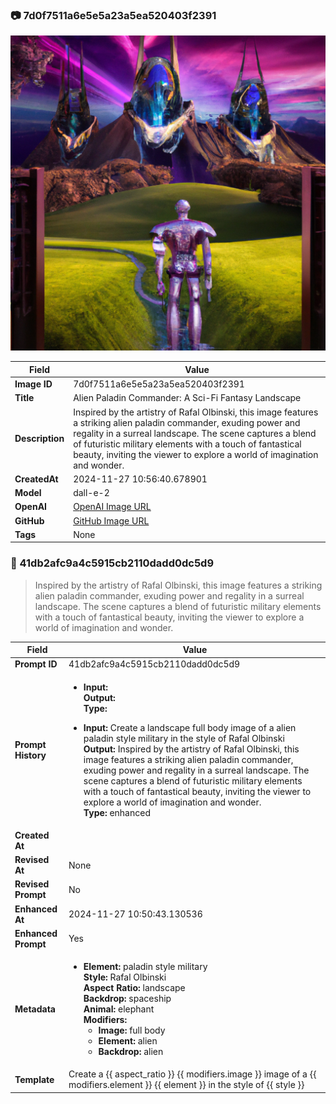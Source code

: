 

### 📷 7d0f7511a6e5e5a23a5ea520403f2391 


![data.id](./7d0f7511a6e5e5a23a5ea520403f2391.jpg)


| Field          | Value                                                                                                                     |
|----------------|---------------------------------------------------------------------------------------------------------------------------|
| **Image ID**             | 7d0f7511a6e5e5a23a5ea520403f2391                                                                                                             |
| **Title**           | Alien Paladin Commander: A Sci-Fi Fantasy Landscape                                                                                                       |
| **Description**           | Inspired by the artistry of Rafal Olbinski, this image features a striking alien paladin commander, exuding power and regality in a surreal landscape. The scene captures a blend of futuristic military elements with a touch of fantastical beauty, inviting the viewer to explore a world of imagination and wonder.                                                                                                       |
| **CreatedAt**        | 2024-11-27 10:56:40.678901                                                                                                        |
| **Model**        | dall-e-2                                                                                                        |
| **OpenAI**         | [OpenAI Image URL](https://oaidalleapiprodscus.blob.core.windows.net/private/org-TZj0gKpq3CiXdXNznVOkBYav/user-t5KW5S6yYiCS0u4yDWasqnEP/img-irXygjiwqYMNLqxKy1QP1YeA.png?st=2024-11-27T09%3A56%3A35Z&se=2024-11-27T11%3A56%3A35Z&sp=r&sv=2024-08-04&sr=b&rscd=inline&rsct=image/png&skoid=d505667d-d6c1-4a0a-bac7-5c84a87759f8&sktid=a48cca56-e6da-484e-a814-9c849652bcb3&skt=2024-11-26T23%3A55%3A09Z&ske=2024-11-27T23%3A55%3A09Z&sks=b&skv=2024-08-04&sig=Ld7UI8MKR1Up/x8mkCqT6oJnYV/fQj9yWEOwvrlQQzo%3D)                                                                                |
| **GitHub**         | [GitHub Image URL](https://github.com/Caneta-Silva/cyber-tomorrow/blob/main/images/7d0f7511a6e5e5a23a5ea520403f2391/7d0f7511a6e5e5a23a5ea520403f2391.jpg)                                                                                |
| **Tags**       | None                                                                                                                   |

### 📜 41db2afc9a4c5915cb2110dadd0dc5d9

> Inspired by the artistry of Rafal Olbinski, this image features a striking alien paladin commander, exuding power and regality in a surreal landscape. The scene captures a blend of futuristic military elements with a touch of fantastical beauty, inviting the viewer to explore a world of imagination and wonder.

| Field          | Value                                                                                                                                                                      |
|----------------|----------------------------------------------------------------------------------------------------------------------------------------------------------------------------|
| **Prompt ID**  | 41db2afc9a4c5915cb2110dadd0dc5d9                                                                                                                                                            |
| **Prompt History** | <ul><li>**Input:**  <br> **Output:**  <br> **Type:** </li></ul><ul><li>**Input:** Create a landscape full body image of a alien paladin style military in the style of Rafal Olbinski <br> **Output:** Inspired by the artistry of Rafal Olbinski, this image features a striking alien paladin commander, exuding power and regality in a surreal landscape. The scene captures a blend of futuristic military elements with a touch of fantastical beauty, inviting the viewer to explore a world of imagination and wonder. <br> **Type:** enhanced</li></ul> |
| **Created At** |                                                                                                                                                    |
| **Revised At** | None                                                                                                                                                   |
| **Revised Prompt** | No                                                                                                                                                                      |
| **Enhanced At** | 2024-11-27 10:50:43.130536                                                                                                                                                  |
| **Enhanced Prompt** | Yes                                                                                                                                                                    |
| **Metadata**   | <ul><li>**Element:** paladin style military <br> **Style:** Rafal Olbinski <br> **Aspect Ratio:** landscape <br> **Backdrop:** spaceship <br> **Animal:** elephant <br> **Modifiers:**<ul><li>**Image:** full body</li><li>**Element:** alien</li><li>**Backdrop:** alien</li></ul></li></ul> |
| **Template**   | Create a {{ aspect_ratio }} {{ modifiers.image }} image of a {{ modifiers.element }} {{ element }} in the style of {{ style }}                                                                                                                                           |


